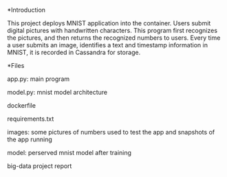 
*Introduction

This project deploys MNIST application into the container. Users submit digital pictures with handwritten characters. This program first recognizes the pictures, and then returns the recognized numbers to users. Every time a user submits an image, identifies a text and timestamp information in MNIST, it is recorded in Cassandra for storage.

*Files

app.py: main program

model.py: mnist model architecture

dockerfile

requirements.txt

images: some pictures of numbers used to test the app and snapshots of the app running

model: perserved mnist model after training

big-data project report
